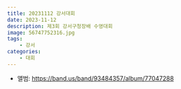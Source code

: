 ```yaml
---
title: 20231112 강서대회
date: 2023-11-12
description: 제3회 강서구청장배 수영대회
image: 56747752316.jpg
tags:
    - 강서
categories:
    - 대회
---
```


- 앨범: https://band.us/band/93484357/album/77047288